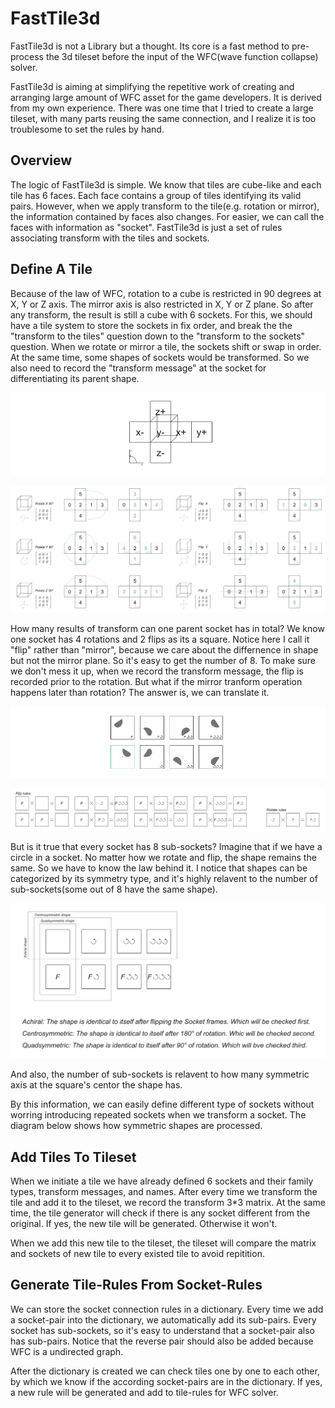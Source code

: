 # FastTile3d
FastTile3d is not a Library but a thought. Its core is a fast method to pre-process the 3d tileset before the input of the WFC(wave function collapse) solver.

FastTile3d is aiming at simplifying the repetitive work of creating and arranging large amount of WFC asset for the game developers. It is derived from my own experience. There was one time that I tried to create a large tileset, with many parts reusing the same connection, and I realize it is too troublesome to set the rules by hand.
## Overview
The logic of FastTile3d is simple. We know that tiles are cube-like and each tile has 6 faces. Each face contains a group of tiles identifying its valid pairs. However, when we apply transform to the tile(e.g. rotation or mirror), the information contained by faces also changes. For easier, we can call the faces with information as "socket". FastTile3d is just a set of rules associating transform with the tiles and sockets.
## Define A Tile
Because of the law of WFC, rotation to a cube is restricted in 90 degrees at X, Y or Z axis. The mirror axis is also restricted in X, Y or Z plane. So after any transform, the result is still a cube with 6 sockets. For this, we should have a tile system to store the sockets in fix order, and break the the "transform to the tiles" question down to the "transform to the sockets" question. When we rotate or mirror a tile, the sockets shift or swap in order. At the same time, some shapes of sockets would be transformed. So we also need to record the "transform message" at the socket for differentiating its parent shape.

![uuv mapping](./tile.png)

![uuv mapping](./tilesystem2.png)

How many results of transform can one parent socket has in total? We know one socket has 4 rotations and 2 flips as its a square. Notice here I call it "flip" rather than "mirror", because we care about the differnence in shape but not the mirror plane. So it's easy to get the number of 8. To make sure we don't mess it up, when we record the transform message, the flip is recorded prior to the rotation. But what if the mirror tranform operation happens later than rotation? The answer is, we can translate it.

![uuv mapping](./sub.png)

![uuv mapping](./tfmessage.png)

But is it true that every socket has 8 sub-sockets? Imagine that if we have a circle in a socket. No matter how we rotate and flip, the shape remains the same. So we have to know the law behind it. I notice that shapes can be categorized by its symmetry type, and it's highly relavent to the number of sub-sockets(some out of 8 have the same shape).

![uuv mapping](./type.png)

And also, the number of sub-sockets is relavent to how many symmetric axis at the square's centor the shape has. 

By this information, we can easily define different type of sockets without worring introducing repeated sockets when we transform a socket. The diagram below shows how symmetric shapes are processed.

## Add Tiles To Tileset
When we initiate a tile we have already defined 6 sockets and their family types, transform messages, and names. After every time we transform the tile and add it to the tileset, we record the transform 3*3 matrix. At the same time, the tile generator will check if there is any socket different from the original. If yes, the new tile will be generated. Otherwise it won't. 

When we add this new tile to the tileset, the tileset will compare the matrix and sockets of new tile to every existed tile to avoid repitition.
## Generate Tile-Rules From Socket-Rules
We can store the socket connection rules in a dictionary. Every time we add a socket-pair into the dictionary, we automatically add its sub-pairs. Every socket has sub-sockets, so it's easy to understand that a socket-pair also has sub-pairs. Notice that the reverse pair should also be added because WFC is a undirected graph.

After the dictionary is created we can check tiles one by one to each other, by which we know if the according socket-pairs are in the dictionary. If yes, a new rule will be generated and add to tile-rules for WFC solver.
